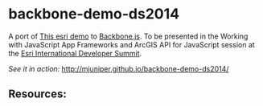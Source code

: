 backbone-demo-ds2014
====================

A port of [This esri demo](http://developers.arcgis.com/javascript/samples/data_gas_prices/) to [Backbone.js](http://backbonejs.org/). To be presented in the Working with JavaScript App Frameworks and ArcGIS API for JavaScript session at the [Esri International Developer Summit](http://www.esri.com/events/devsummit).

*See it in action:* http://mjuniper.github.io/backbone-demo-ds2014/

Resources:
----------
